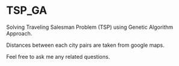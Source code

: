 # TSP_GA
Solving Traveling Salesman Problem (TSP) using Genetic Algorithm Approach.

Distances between each city pairs are taken from google maps.

Feel free to ask me any related questions.
